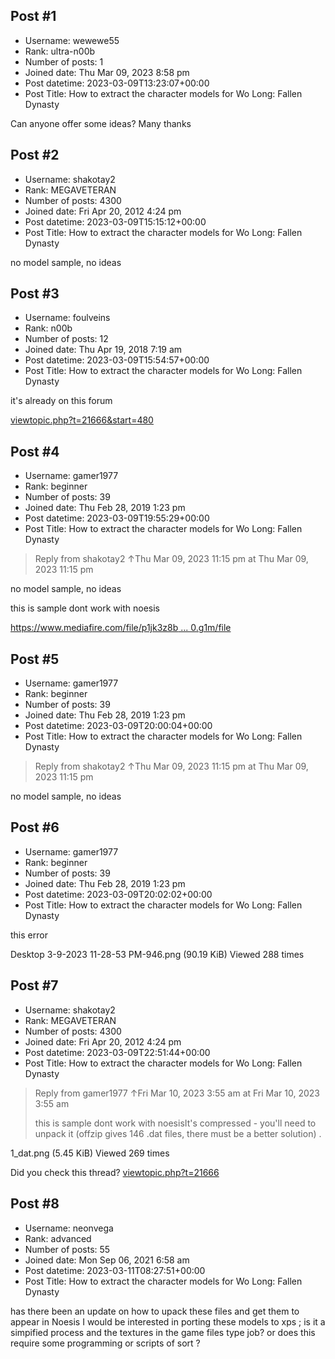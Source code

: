 ## Post #1
- Username: wewewe55
- Rank: ultra-n00b
- Number of posts: 1
- Joined date: Thu Mar 09, 2023 8:58 pm
- Post datetime: 2023-03-09T13:23:07+00:00
- Post Title: How to extract the character models for Wo Long: Fallen Dynasty

Can anyone offer some ideas? Many thanks
## Post #2
- Username: shakotay2
- Rank: MEGAVETERAN
- Number of posts: 4300
- Joined date: Fri Apr 20, 2012 4:24 pm
- Post datetime: 2023-03-09T15:15:12+00:00
- Post Title: How to extract the character models for Wo Long: Fallen Dynasty

no model sample, no ideas
## Post #3
- Username: foulveins
- Rank: n00b
- Number of posts: 12
- Joined date: Thu Apr 19, 2018 7:19 am
- Post datetime: 2023-03-09T15:54:57+00:00
- Post Title: How to extract the character models for Wo Long: Fallen Dynasty

it's already on this forum 

[viewtopic.php?t=21666&start=480](https://forum.xentax.com/viewtopic.php?t=21666&start=480)
## Post #4
- Username: gamer1977
- Rank: beginner
- Number of posts: 39
- Joined date: Thu Feb 28, 2019 1:23 pm
- Post datetime: 2023-03-09T19:55:29+00:00
- Post Title: How to extract the character models for Wo Long: Fallen Dynasty

> Reply from shakotay2 ↑Thu Mar 09, 2023 11:15 pm at Thu Mar 09, 2023 11:15 pm
>
> 
no model sample, no ideas

this is sample dont work with noesis

[https://www.mediafire.com/file/p1jk3z8b ... 0.g1m/file](https://www.mediafire.com/file/p1jk3z8bv298s8r/0x9c3a80a0.g1m/file)
## Post #5
- Username: gamer1977
- Rank: beginner
- Number of posts: 39
- Joined date: Thu Feb 28, 2019 1:23 pm
- Post datetime: 2023-03-09T20:00:04+00:00
- Post Title: How to extract the character models for Wo Long: Fallen Dynasty

> Reply from shakotay2 ↑Thu Mar 09, 2023 11:15 pm at Thu Mar 09, 2023 11:15 pm
>
> 
no model sample, no ideas
## Post #6
- Username: gamer1977
- Rank: beginner
- Number of posts: 39
- Joined date: Thu Feb 28, 2019 1:23 pm
- Post datetime: 2023-03-09T20:02:02+00:00
- Post Title: How to extract the character models for Wo Long: Fallen Dynasty

this error


Desktop 3-9-2023 11-28-53 PM-946.png (90.19 KiB) Viewed 288 times
## Post #7
- Username: shakotay2
- Rank: MEGAVETERAN
- Number of posts: 4300
- Joined date: Fri Apr 20, 2012 4:24 pm
- Post datetime: 2023-03-09T22:51:44+00:00
- Post Title: How to extract the character models for Wo Long: Fallen Dynasty

> Reply from gamer1977 ↑Fri Mar 10, 2023 3:55 am at Fri Mar 10, 2023 3:55 am
>
> this is sample dont work with noesisIt's compressed - you'll need to unpack it (offzip gives 146 .dat files, there must be a better solution)
.



1_dat.png (5.45 KiB) Viewed 269 times



Did you check this thread? [viewtopic.php?t=21666](https://forum.xentax.com/viewtopic.php?t=21666)
## Post #8
- Username: neonvega
- Rank: advanced
- Number of posts: 55
- Joined date: Mon Sep 06, 2021 6:58 am
- Post datetime: 2023-03-11T08:27:51+00:00
- Post Title: How to extract the character models for Wo Long: Fallen Dynasty

has there been an update on how to upack these files and get them to appear in Noesis I would be interested in porting these models to xps ; is it a simpified process and the textures in the game files type job? or does this require some programming or scripts of sort ?
